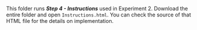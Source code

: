 This folder runs ***Step 4 - Instructions*** used in Experiment 2. Download the entire folder and open ```Instructions.html```. You can check the source of that HTML file for the details on implementation.
